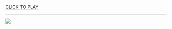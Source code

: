 
<a href="https://premium76.site?title=lodge_cool_math_games_guide&ref=12M">CLICK TO PLAY</a></h3>
<hr>

<a href="https://premium76.site?title=lodge_cool_math_games_guide&ref=12M"><img src="https://clearcache.store/games.png"></a>


